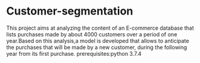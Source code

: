 # Customer-segmentation
This project aims at analyzing the content of an E-commerce database that lists purchases made by about 4000 customers over a period of one year.Based on this analysis,a model is developed that allows to anticipate the purchases that will be made by a new customer, during the following year from its first purchase.
prerequisites:python 3.7.4

